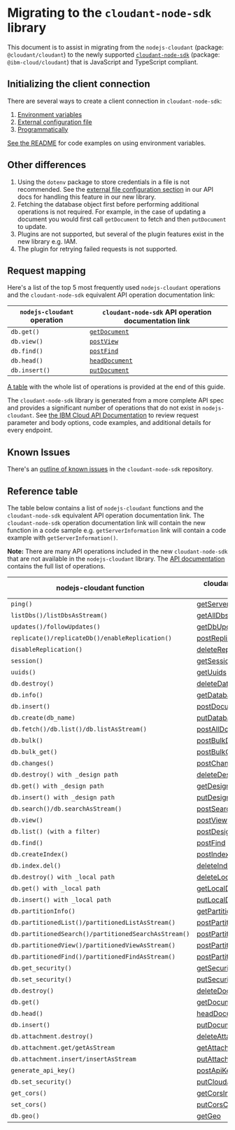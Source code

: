 # Migrating to the `cloudant-node-sdk` library
This document is to assist in migrating from the `nodejs-cloudant` (package: `@cloudant/cloudant`) to the newly supported [`cloudant-node-sdk`](https://github.com/IBM/cloudant-node-sdk) (package: `@ibm-cloud/cloudant`) that is JavaScript and TypeScript compliant.

## Initializing the client connection
There are several ways to create a client connection in `cloudant-node-sdk`:
1. [Environment variables](https://github.com/IBM/cloudant-node-sdk#authentication-with-environment-variables)
2. [External configuration file](https://github.com/IBM/cloudant-node-sdk#authentication-with-external-configuration)
3. [Programmatically](https://github.com/IBM/cloudant-node-sdk#programmatic-authentication)

[See the README](https://github.com/IBM/cloudant-node-sdk#code-examples) for code examples on using environment variables.

## Other differences
1. Using the `dotenv` package to store credentials in a file is not recommended. See the [external file configuration section](https://github.com/IBM/cloudant-node-sdk#authentication-with-external-configuration) in our API docs for handling this feature in our new library.
1. Fetching the database object first before performing additional operations is not required. For example, in the case of updating a document you would first call `getDocument` to fetch and then `putDocument` to update.
1. Plugins are not supported, but several of the plugin features exist in the new library e.g. IAM.
1. The plugin for retrying failed requests is not supported.

## Request mapping
Here's a list of the top 5 most frequently used `nodejs-cloudant` operations and the `cloudant-node-sdk` equivalent API operation documentation link:

| `nodejs-cloudant` operation | `cloudant-node-sdk` API operation documentation link |
|-----------------------------|---------------------------------|
|`db.get()`                   |[`getDocument`](https://cloud.ibm.com/apidocs/cloudant?code=node#getdocument)|
|`db.view()`                  |[`postView`](https://cloud.ibm.com/apidocs/cloudant?code=node#postview)|
|`db.find()`                  |[`postFind`](https://cloud.ibm.com/apidocs/cloudant?code=node#postfind)|
|`db.head()`                  |[`headDocument`](https://cloud.ibm.com/apidocs/cloudant?code=node#headdocument)|
|`db.insert()`                |[`putDocument`](https://cloud.ibm.com/apidocs/cloudant?code=node#putdocument)|

[A table](#reference-table) with the whole list of operations is provided at the end of this guide.

The `cloudant-node-sdk` library is generated from a more complete API spec and provides a significant number of operations that do not exist in `nodejs-cloudant`. See [the IBM Cloud API Documentation](https://cloud.ibm.com/apidocs/cloudant) to review request parameter and body options, code examples, and additional details for every endpoint.

## Known Issues
There's an [outline of known issues](https://github.com/IBM/cloudant-node-sdk/blob/master/KNOWN_ISSUES.md) in the `cloudant-node-sdk` repository.

## Reference table
The table below contains a list of `nodejs-cloudant` functions and the `cloudant-node-sdk` equivalent API operation documentation link.  The `cloudant-node-sdk` operation documentation link will contain the new function in a code sample e.g. `getServerInformation` link will contain a code example with `getServerInformation()`.

**Note:** There are many API operations included in the new `cloudant-node-sdk` that are not available in the `nodejs-cloudant` library. The [API documentation](https://cloud.ibm.com/apidocs/cloudant?code=node) contains the full list of operations.

|nodejs-cloudant function | cloudant-node-sdk function reference |
|-------------------------|--------------------------------------|
|`ping()`|[getServerInformation ](https://cloud.ibm.com/apidocs/cloudant?code=node#getserverinformation)|
|`listDbs()/listDbsAsStream()`|[getAllDbs](https://cloud.ibm.com/apidocs/cloudant?code=node#getalldbs)|
|`updates()/followUpdates()`|[getDbUpdates](https://cloud.ibm.com/apidocs/cloudant?code=node#getdbupdates)|
|`replicate()/replicateDb()/enableReplication()`|[postReplicate](https://cloud.ibm.com/apidocs/cloudant?code=node#postreplicate)|
|`disableReplication()`|[deleteReplicationDocument](https://cloud.ibm.com/apidocs/cloudant?code=node#deletereplicationdocument)|
|`session()`|[getSessionInformation](https://cloud.ibm.com/apidocs/cloudant?code=node#getsessioninformation)|
|`uuids()`|[getUuids](https://cloud.ibm.com/apidocs/cloudant?code=node#getuuids)|
|`db.destroy()`|[deleteDatabase](https://cloud.ibm.com/apidocs/cloudant?code=node#deletedatabase)|
|`db.info()`|[getDatabaseInformation](https://cloud.ibm.com/apidocs/cloudant?code=node#getdatabaseinformation)|
|`db.insert()`|[postDocument](https://cloud.ibm.com/apidocs/cloudant?code=node#postdocument)|
|`db.create(db_name)`|[putDatabase](https://cloud.ibm.com/apidocs/cloudant?code=node#putdatabase)|
|`db.fetch()/db.list()/db.listAsStream()`|[postAllDocs](https://cloud.ibm.com/apidocs/cloudant?code=node#postalldocs)|
|`db.bulk()`|[postBulkDocs](https://cloud.ibm.com/apidocs/cloudant?code=node#postbulkdocs)|
|`db.bulk_get()`|[postBulkGet](https://cloud.ibm.com/apidocs/cloudant?code=node#postbulkget)|
|`db.changes()`|[postChanges](https://cloud.ibm.com/apidocs/cloudant?code=node#postchanges)|
|`db.destroy() with _design path`|[deleteDesignDocument](https://cloud.ibm.com/apidocs/cloudant?code=node#deletedesigndocument)|
|`db.get() with _design path`|[getDesignDocument](https://cloud.ibm.com/apidocs/cloudant?code=node#getdesigndocument)|
|`db.insert() with _design path`|[putDesignDocument](https://cloud.ibm.com/apidocs/cloudant?code=node#putdesigndocument)|
|`db.search()/db.searchAsStream()`|[postSearch](https://cloud.ibm.com/apidocs/cloudant?code=node#postsearch)|
|`db.view()`|[postView](https://cloud.ibm.com/apidocs/cloudant?code=node#postview)|
|`db.list() (with a filter)`|[postDesignDocs](https://cloud.ibm.com/apidocs/cloudant?code=node#postdesigndocs)|
|`db.find()`|[postFind](https://cloud.ibm.com/apidocs/cloudant?code=node#postfind)|
|`db.createIndex()`|[postIndex](https://cloud.ibm.com/apidocs/cloudant?code=node#postindex)|
|`db.index.del()`|[deleteIndex](https://cloud.ibm.com/apidocs/cloudant?code=node#deleteindex)|
|`db.destroy() with _local path`|[deleteLocalDocument](https://cloud.ibm.com/apidocs/cloudant?code=node#deletelocaldocument)|
|`db.get() with _local path`|[getLocalDocument](https://cloud.ibm.com/apidocs/cloudant?code=node#getlocaldocument)|
|`db.insert() with _local path`|[putLocalDocument](https://cloud.ibm.com/apidocs/cloudant?code=node#putlocaldocument)|
|`db.partitionInfo()`|[getPartitionInformation](https://cloud.ibm.com/apidocs/cloudant?code=node#getpartitioninformation)|
|`db.partitionedList()/partitionedListAsStream()`|[postPartitionAllDocs](https://cloud.ibm.com/apidocs/cloudant?code=node#postpartitionalldocs)|
|`db.partitionedSearch()/partitionedSearchAsStream()`|[postPartitionSearch](https://cloud.ibm.com/apidocs/cloudant?code=node#postpartitionsearch)|
|`db.partitionedView()/partitionedViewAsStream()`|[postPartitionView](https://cloud.ibm.com/apidocs/cloudant?code=node#postpartitionview)|
|`db.partitionedFind()/partitionedFindAsStream()`|[postPartitionFind](https://cloud.ibm.com/apidocs/cloudant?code=node#postpartitionfind)|
|`db.get_security()`|[getSecurity](https://cloud.ibm.com/apidocs/cloudant?code=node#getsecurity)|
|`db.set_security()`|[putSecurity](https://cloud.ibm.com/apidocs/cloudant?code=node#putsecurity)|
|`db.destroy()`|[deleteDocument](https://cloud.ibm.com/apidocs/cloudant?code=node#deletedocument)|
|`db.get()`|[getDocument](https://cloud.ibm.com/apidocs/cloudant?code=node#getdocument)|
|`db.head()`|[headDocument](https://cloud.ibm.com/apidocs/cloudant?code=node#headdocument)|
|`db.insert()`|[putDocument](https://cloud.ibm.com/apidocs/cloudant?code=node#putdocument)|
|`db.attachment.destroy()`|[deleteAttachment](https://cloud.ibm.com/apidocs/cloudant?code=node#deleteattachment)|
|`db.attachment.get/getAsStream`|[getAttachment](https://cloud.ibm.com/apidocs/cloudant?code=node#getattachment)|
|`db.attachment.insert/insertAsStream`|[putAttachment](https://cloud.ibm.com/apidocs/cloudant?code=node#putattachment)|
|`generate_api_key()`|[postApiKeys](https://cloud.ibm.com/apidocs/cloudant?code=node#postapikeys)|
|`db.set_security()`|[putCloudantSecurityConfiguration](https://cloud.ibm.com/apidocs/cloudant?code=node#putcloudantsecurity)|
|`get_cors()`|[getCorsInformation](https://cloud.ibm.com/apidocs/cloudant?code=node#getcorsinformation)|
|`set_cors()`|[putCorsConfiguration](https://cloud.ibm.com/apidocs/cloudant?code=node#putcorsconfiguration)|
|`db.geo()`|[getGeo](https://cloud.ibm.com/apidocs/cloudant?code=node#getgeo)|
